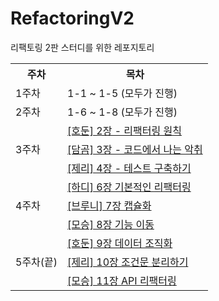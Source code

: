 # RefactoringV2
리팩토링 2판 스터디를 위한 레포지토리

<table>
  <tr>
	<th>주차</th>
    <th>목차</th>
  </tr>
  <tr>
    <td rowspan="1">1주차</td>
    <td>1-1 ~ 1-5 (모두가 진행)</td>
  </tr>
  <tr>
    <td rowspan="1">2주차</td>
    <td>1-6 ~ 1-8 (모두가 진행)</td>
  </tr>
  <tr>
    <td rowspan="3">3주차</td>
    <td><a href="https://github.com/FrontendStudySeoul/RefactoringV2/blob/main/3%EC%A3%BC%EC%B0%A8/hodun.md">[호둔] 2장 - 리팩터링 원칙</a></td>
  </tr>
  <tr>
    <td><a href="https://github.com/FrontendStudySeoul/RefactoringV2/blob/main/3%EC%A3%BC%EC%B0%A8/damgom.md">[담곰] 3장 - 코드에서 나는 악취</a></td>
  </tr>
  <tr>
    <td><a href="https://github.com/FrontendStudySeoul/RefactoringV2/blob/main/3%EC%A3%BC%EC%B0%A8/jerry.md">[제리] 4장 - 테스트 구축하기</a></td>
  </tr>

  
  <tr>
    <td rowspan="3">4주차</td>
    <td><a href="https://github.com/FrontendStudySeoul/RefactoringV2/blob/main/4%EC%A3%BC%EC%B0%A8/hardy.md">[하디] 6장 기본적인 리팩터링</a></td>
  </tr>
  <tr>
    <td><a href="https://github.com/FrontendStudySeoul/RefactoringV2/blob/main/4%EC%A3%BC%EC%B0%A8/bruney.md">[브루니] 7장 캡슐화</a></td>
  </tr>
  <tr>
    <td><a href="https://github.com/FrontendStudySeoul/RefactoringV2/blob/main/4%EC%A3%BC%EC%B0%A8/moseung.md">[모승] 8장 기능 이동</a></td>
  </tr>
  
  <tr>
    <td rowspan="3">5주차(끝)</td>
    <td><a href="https://github.com/FrontendStudySeoul/RefactoringV2/blob/main/5%EC%A3%BC%EC%B0%A8/hodun.md">[호둔] 9장 데이터 조직화</a></td>
  </tr>
  <tr>
    <td><a href="https://github.com/FrontendStudySeoul/RefactoringV2/blob/main/5%EC%A3%BC%EC%B0%A8/jerry.md">[제리] 10장 조건문 분리하기</a></td>
  </tr>
  <tr>
    <td><a href="https://github.com/FrontendStudySeoul/RefactoringV2/blob/main/5%EC%A3%BC%EC%B0%A8/moseung.md">[모승] 11장 API 리팩터링</a></td>
  </tr>
  
  </table>
